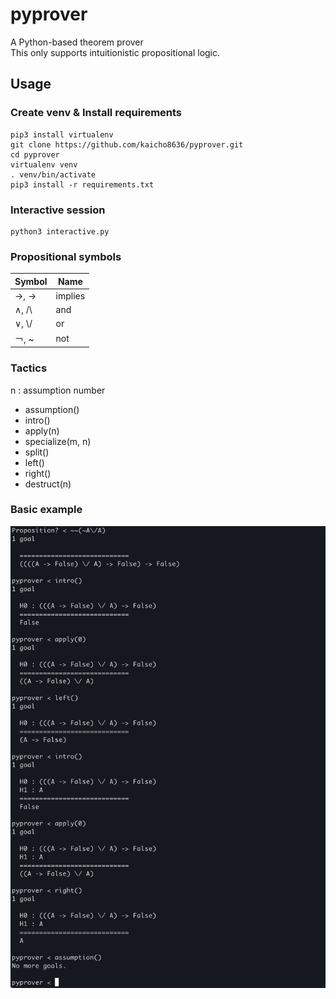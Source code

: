 # pyprover
A Python-based theorem prover  
This only supports intuitionistic propositional logic.

## Usage
### Create venv & Install requirements
```shell
pip3 install virtualenv
git clone https://github.com/kaicho8636/pyprover.git
cd pyprover
virtualenv venv
. venv/bin/activate
pip3 install -r requirements.txt
```

### Interactive session
```shell
python3 interactive.py
```

### Propositional symbols
| Symbol | Name    |
|--------|---------|
| →, ->  | implies |
| ∧, /\\ | and     |
| ∨, \\/ | or      |
| ￢, ~   | not     |


### Tactics
n : assumption number
- assumption()
- intro()
- apply(n)
- specialize(m, n)
- split()
- left()
- right()
- destruct(n)

### Basic example
![](example.png)

